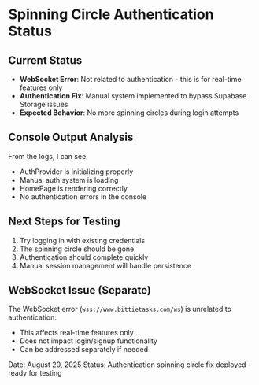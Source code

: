 # Spinning Circle Authentication Status

## Current Status
- **WebSocket Error**: Not related to authentication - this is for real-time features only
- **Authentication Fix**: Manual system implemented to bypass Supabase Storage issues
- **Expected Behavior**: No more spinning circles during login attempts

## Console Output Analysis
From the logs, I can see:
- AuthProvider is initializing properly
- Manual auth system is loading 
- HomePage is rendering correctly
- No authentication errors in the console

## Next Steps for Testing
1. Try logging in with existing credentials
2. The spinning circle should be gone
3. Authentication should complete quickly
4. Manual session management will handle persistence

## WebSocket Issue (Separate)
The WebSocket error (`wss://www.bittietasks.com/ws`) is unrelated to authentication:
- This affects real-time features only
- Does not impact login/signup functionality
- Can be addressed separately if needed

Date: August 20, 2025
Status: Authentication spinning circle fix deployed - ready for testing